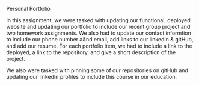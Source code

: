 Personal Portfolio

In this assignment, we were tasked with updating our functional, deployed website and updating our portfolio to include our recent group project and two homework assignments. We also had to update our contact informtion to include our phone number a&nd email, add links to our linkedIn & gitHub, and add our resume. For each portfolio item, we had to include a link to the deployed, a link to the repository, and give a short description of the project.

We also were tasked with pinning some of our repositories on gitHub and updating our linkedIn profiles to include this course in our education.